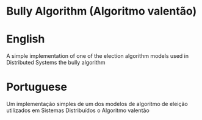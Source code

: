 # Bully Algorithm (Algoritmo valentão)
# English
A simple implementation of one of the election algorithm models used in Distributed Systems the bully algorithm
# Portuguese
Um implementação simples de um dos modelos de algoritmo de eleição utilizados em Sistemas Distribuídos o Algoritmo valentão
